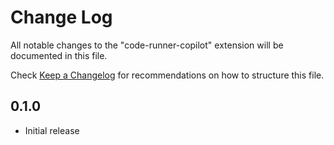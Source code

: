 # Change Log

All notable changes to the "code-runner-copilot" extension will be documented in this file.

Check [Keep a Changelog](http://keepachangelog.com/) for recommendations on how to structure this file.

## 0.1.0

- Initial release